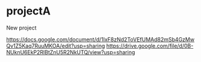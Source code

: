 # projectA
New project

https://docs.google.com/document/d/1lxF8zNd2ToVEfUMAd82mSb4GzMwQv1Z5Kaq7RuuMKOA/edit?usp=sharing
https://drive.google.com/file/d/0B-NUknU6EkP2RlBtZnU5R2NkUTQ/view?usp=sharing
